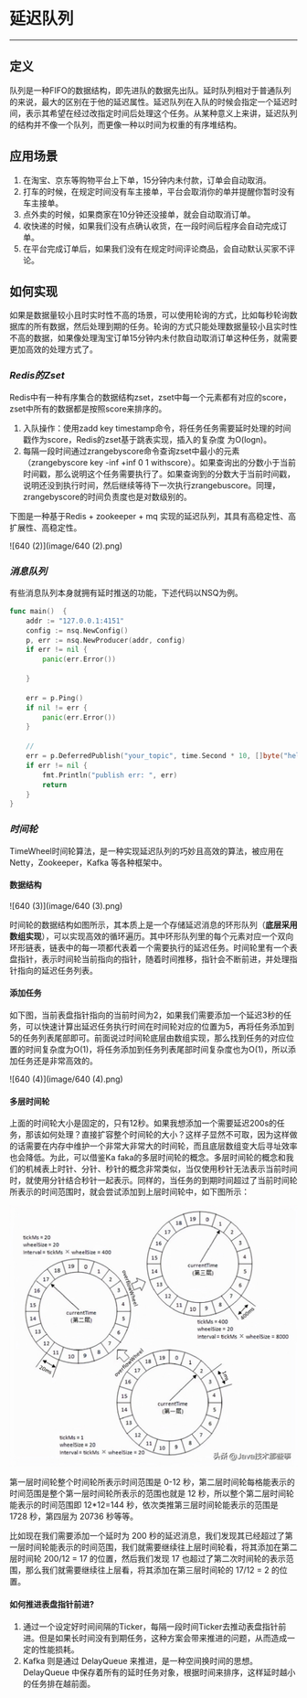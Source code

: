 # 延迟队列

------

## 定义

队列是一种FIFO的数据结构，即先进队的数据先出队。延时队列相对于普通队列的来说，最大的区别在于他的延迟属性。延迟队列在入队的时候会指定一个延迟时间，表示其希望在经过改指定时间后处理这个任务。从某种意义上来讲，延迟队列的结构并不像一个队列，而更像一种以时间为权重的有序堆结构。

## 应用场景

1. 在淘宝、京东等购物平台上下单，15分钟内未付款，订单会自动取消。
2. 打车的时候，在规定时间没有车主接单，平台会取消你的单并提醒你暂时没有车主接单。
3. 点外卖的时候，如果商家在10分钟还没接单，就会自动取消订单。
4. 收快递的时候，如果我们没有点确认收货，在一段时间后程序会自动完成订单。
5. 在平台完成订单后，如果我们没有在规定时间评论商品，会自动默认买家不评论。

## 如何实现

如果是数据量较小且时实时性不高的场景，可以使用轮询的方式，比如每秒轮询数据库的所有数据，然后处理到期的任务。轮询的方式只能处理数据量较小且实时性不高的数据，如果像处理淘宝订单15分钟内未付款自动取消订单这种任务，就需要更加高效的处理方式了。

### *Redis的Zset*

Redis中有一种有序集合的数据结构zset，zset中每一个元素都有对应的score，zset中所有的数据都是按照score来排序的。

1. 入队操作：使用zadd key timestamp命令，将任务任务需要延时处理的时间戳作为score，Redis的zset基于跳表实现，插入的复杂度	              为O(logn)。
2. 每隔一段时间通过zrangebyscore命令查询zset中最小的元素（zrangebyscore key -inf +inf 0 1 withscore）。如果查询出的分数小于当前时间戳，那么说明这个任务需要执行了。如果查询到的分数大于当前时间戳，说明还没到执行时间，然后继续等待下一次执行zrangebuscore。同理，zrangebyscore的时间负责度也是对数级别的。

下图是一种基于Redis + zookeeper + mq 实现的延迟队列，其具有高稳定性、高扩展性、高稳定性。

![640 (2)](image/640 (2).png)

### *消息队列*

有些消息队列本身就拥有延时推送的功能，下述代码以NSQ为例。

```go
func main()  {
	addr := "127.0.0.1:4151"
	config := nsq.NewConfig()
	p, err := nsq.NewProducer(addr, config)
	if err != nil {
		panic(err.Error())

	}

	err = p.Ping()
	if nil != err {
		panic(err.Error())
	}

	//
	err = p.DeferredPublish("your_topic", time.Second * 10, []byte("hello world"))
	if err != nil {
		fmt.Println("publish err: ", err)
		return
	}
}
```

### *时间轮*

TimeWheel时间轮算法，是一种实现延迟队列的巧妙且高效的算法，被应用在 Netty，Zookeeper，Kafka 等各种框架中。

#### 数据结构

![640 (3)](image/640 (3).png)

时间轮的数据结构如图所示，其本质上是一个存储延迟消息的环形队列（**底层采用数组实现**），可以实现高效的循环遍历。其中环形队列里的每个元素对应一个双向环形链表，链表中的每一项都代表着一个需要执行的延迟任务。时间轮里有一个表盘指针，表示时间轮当前指向的指针，随着时间推移，指针会不断前进，并处理指针指向的延迟任务列表。

#### 添加任务

如下图，当前表盘指针指向的当前时间为2，如果我们需要添加一个延迟3秒的任务，可以快速计算出延迟任务执行时间在时间轮对应的位置为5，再将任务添加到5的任务列表尾部即可。前面说过时间轮底层由数组实现，那么找到任务的对应位置的时间复杂度为O(1)，将任务添加到任务列表尾部时间复杂度也为O(1)，所以添加任务还是非常高效的。

![640 (4)](image/640 (4).png)

#### 多层时间轮

上面的时间轮大小是固定的，只有12秒。如果我想添加一个需要延迟200s的任务，那该如何处理？直接扩容整个时间轮的大小？这样子显然不可取，因为这样做的话需要在内存中维护一个非常大非常大的时间轮，而且底层数组变大后寻址效率也会降低。为此，可以借鉴Ka faka的多层时间轮的概念。多层时间轮的概念和我们的机械表上时针、分针、秒针的概念非常类似，当仅使用秒针无法表示当前时间时，就使用分针结合秒针一起表示。同样的，当任务的到期时间超过了当前时间轮所表示的时间范围时，就会尝试添加到上层时间轮中，如下图所示：

![8c13272f32eb46be8af72b6eec7f8225](image/8c13272f32eb46be8af72b6eec7f8225.jpeg)

第一层时间轮整个时间轮所表示时间范围是 0-12 秒，第二层时间轮每格能表示的时间范围是整个第一层时间轮所表示的范围也就是 12 秒，所以整个第二层时间轮能表示的时间范围即 12*12=144 秒，依次类推第三层时间轮能表示的范围是 1728 秒，第四层为 20736 秒等等。

比如现在我们需要添加一个延时为 200 秒的延迟消息，我们发现其已经超过了第一层时间轮能表示的时间范围，我们就需要继续往上层时间轮看，将其添加在第二层时间轮 200/12 = 17 的位置，然后我们发现 17 也超过了第二次时间轮的表示范围，那么我们就需要继续往上层看，将其添加在第三层时间轮的 17/12 = 2 的位置。

#### 如何推进表盘指针前进?

1. 通过一个设定好时间间隔的Ticker，每隔一段时间Ticker去推动表盘指针前进。但是如果长时间没有到期任务，这种方案会带来推进的问题，从而造成一定的性能损耗。
2. Kafka 则是通过 DelayQueue 来推进，是一种空间换时间的思想。DelayQueue 中保存着所有的延时任务对象，根据时间来排序，这样延时越小的任务排在越前面。

